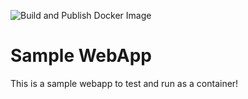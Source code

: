 ![Build and Publish Docker Image](https://github.com/kareldewinter/mywebapp/workflows/Build%20and%20Publish%20Docker%20Image/badge.svg)

# Sample WebApp

This is a sample webapp to test and run as a container!
